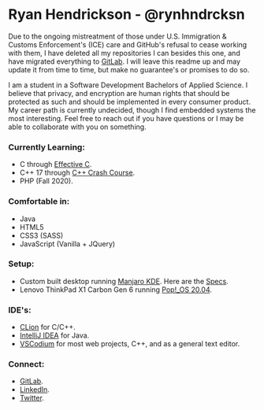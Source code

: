 # Ryan Hendrickson - @rynhndrcksn

Due to the ongoing mistreatment of those under U.S. Immigration & Customs Enforcement's (ICE) care and GitHub's refusal to cease working with them, I have deleted all my repositories I can besides this one, and have migrated everything to [GitLab](https://gitlab.com/rynhndrcksn). I will leave this readme up and may update it from time to time, but make no guarantee's or promises to do so.

I am a student in a Software Development Bachelors of Applied Science. I believe that privacy, and encryption are human rights that should be protected as such and should be implemented in every consumer product. My career path is currently undecided, though I find embedded systems the most interesting. Feel free to reach out if you have questions or I may be able to collaborate with you on something.

### Currently Learning:
- C through [Effective C](https://nostarch.com/Effective_C).
- C++ 17 through [C++ Crash Course](https://nostarch.com/cppcrashcourse).
- PHP (Fall 2020).

### Comfortable in:
- Java
- HTML5
- CSS3 (SASS)
- JavaScript (Vanilla + JQuery)

### Setup:
- Custom built desktop running [Manjaro KDE](https://manjaro.org/). Here are the [Specs](https://pcpartpicker.com/user/leaderelrond/saved/smtL23).
- Lenovo ThinkPad X1 Carbon Gen 6 running [Pop!_OS 20.04](https://pop.system76.com/).

### IDE's:
- [CLion](https://www.jetbrains.com/clion/) for C/C++.
- [IntelliJ IDEA](https://www.jetbrains.com/idea/) for Java.
- [VSCodium](https://vscodium.com/) for most web projects, C++, and as a general text editor.

### Connect:
- [GitLab](https://gitlab.com/rynhndrcksn).
- [LinkedIn](https://www.linkedin.com/in/rynhndrcksn/).
- [Twitter](https://twitter.com/leaderelrond).
